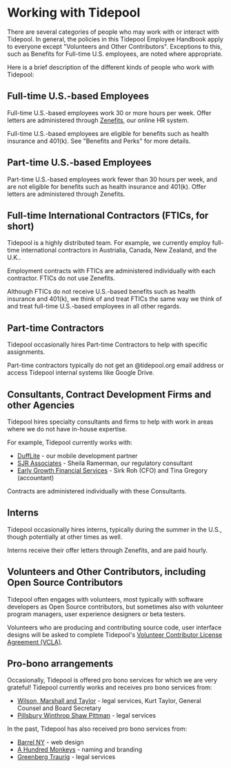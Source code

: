 # Working with Tidepool

There are several categories of people who may work with or interact with Tidepool. In general, the policies in this Tidepool Employee Handbook apply to everyone except "Volunteers and Other Contributors". Exceptions to this, such as Benefits for Full-time U.S. employees, are noted where appropriate.

Here is a brief description of the different kinds of people who work with Tidepool:

## Full-time U.S.-based Employees

Full-time U.S.-based employees work 30 or more hours per week. Offer letters are administered through [Zenefits](https://zenefits.com), our online HR system.

Full-time U.S.-based employees are eligible for benefits such as health insurance and 401(k). See "Benefits and Perks" for more details.

## Part-time U.S.-based Employees

Part-time U.S.-based employees work fewer than 30 hours per week, and are not eligible for benefits such as health insurance and 401(k). Offer letters are administered through Zenefits.

## Full-time International Contractors (FTICs, for short)

Tidepool is a highly distributed team. For example, we currently employ full-time international contractors in Austrialia, Canada, New Zealand, and the U.K..

Employment contracts with FTICs are administered individually with each contractor. FTICs do not use Zenefits.

Although FTICs do not receive U.S.-based benefits such as health insurance and 401(k), we think of and treat FTICs the same way we think of and treat full-time U.S.-based employees in all other regards.

## Part-time Contractors

Tidepool occasionally hires Part-time Contractors to help with specific assignments.

Part-time contractors typically do not get an @tidepool.org email address or access Tidepool internal systems like Google Drive.

## Consultants, Contract Development Firms and other Agencies

Tidepool hires specialty consultants and firms to help with work in areas where we do not have in-house expertise.

For example, Tidepool currently works with:
* [DuffLite](http://dufflite.com) - our mobile development partner
* [SJR Associates](http://sjrassoc.com) - Sheila Ramerman, our regulatory consultant
* [Early Growth Financial Services](http://earlygrowthfinancialservices.com/) - Sirk Roh (CFO) and Tina Gregory (accountant)

Contracts are administered individually with these Consultants. 

## Interns

Tidepool occasionally hires interns, typically during the summer in the U.S., though potentially at other times as well.

Interns receive their offer letters through Zenefits, and are paid hourly.

## Volunteers and Other Contributors, including Open Source Contributors

Tidepool often engages with volunteers, most typically with software developers as Open Source contributors, but sometimes also with volunteer program managers, user experience designers or beta testers.

Volunteers who are producing and contributing source code, user interface designs will be asked to complete Tidepool's [Volunteer Contributor License Agreement (VCLA)](http://developer.tidepool.io/contributors/).

## Pro-bono arrangements

Occasionally, Tidepool is offered pro bono services for which we are very grateful! Tidepool currently works and receives pro bono services from:
* [Wilson, Marshall and Taylor](http://wmtlaw.com/) - legal services, Kurt Taylor, General Counsel and Board Secretary
* [Pillsbury Winthrop Shaw Pittman](https://www.pillsburylaw.com/en/) - legal services

In the past, Tidepool has also received pro bono services from:
* [Barrel NY](https://www.barrelny.com/) - web design
* [A Hundred Monkeys](http://www.ahundredmonkeys.com/) - naming and branding
* [Greenberg Traurig](https://www.gtlaw.com/en) - legal services